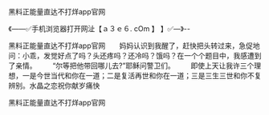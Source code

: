 黑料正能量直达不打烊app官网

《——✅手机浏览器打开网沚【ａ３ｅ６. cOm 】 】✅—》--

黑料正能量直达不打烊app官网　　妈妈认识到我醒了，赶快把头转过来，急促地问：小乖，发觉好点了吗？头还疼吗？还冷吗？饿吗？在一个个题目中，我感遭到了亲情。
　　“尔等把他带回哪儿去?”耶稣问警卫们。
　　即使上天让我许三个理想，一是今世当代和你在一道；二是复活再世和你在一道；三是三生三世和你不复辨别。水晶之恋祝你献岁痛快





黑料正能量直达不打烊app官网

